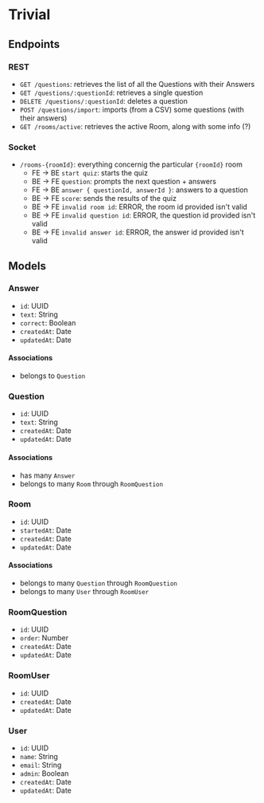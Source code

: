 # Trivial

## Endpoints

### REST

- `GET /questions`: retrieves the list of all the Questions with their Answers
- `GET /questions/:questionId`: retrieves a single question
- `DELETE /questions/:questionId`: deletes a question
- `POST /questions/import`: imports (from a CSV) some questions (with their answers)
- `GET /rooms/active`: retrieves the active Room, along with some info (?)

### Socket

- `/rooms-{roomId}`: everything concernig the particular `{roomId}` room
  - FE -> BE `start quiz`: starts the quiz
  - BE -> FE `question`: prompts the next question + answers
  - FE -> BE `answer { questionId, answerId }`: answers to a question
  - BE -> FE `score`: sends the results of the quiz
  - BE -> FE `invalid room id`: ERROR, the room id provided isn't valid
  - BE -> FE `invalid question id`: ERROR, the question id provided isn't valid
  - BE -> FE `invalid answer id`: ERROR, the answer id provided isn't valid

## Models

### Answer

- `id`: UUID
- `text`: String
- `correct`: Boolean
- `createdAt`: Date
- `updatedAt`: Date

#### Associations

- belongs to `Question`

### Question

- `id`: UUID
- `text`: String
- `createdAt`: Date
- `updatedAt`: Date

#### Associations

- has many `Answer`
- belongs to many `Room` through `RoomQuestion`

### Room

- `id`: UUID
- `startedAt`: Date
- `createdAt`: Date
- `updatedAt`: Date

#### Associations

- belongs to many `Question` through `RoomQuestion`
- belongs to many `User` through `RoomUser`

### RoomQuestion

- `id`: UUID
- `order`: Number
- `createdAt`: Date
- `updatedAt`: Date

### RoomUser

- `id`: UUID
- `createdAt`: Date
- `updatedAt`: Date

### User

- `id`: UUID
- `name`: String
- `email`: String
- `admin`: Boolean
- `createdAt`: Date
- `updatedAt`: Date
